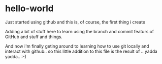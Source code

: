 # hello-world
Just started using github and this is, of course, the first thing i create

Adding a bit of stuff here to learn using the branch and commit featurs of GitHub and stuff and things.


And now i'm finally geting around to learning how to use git locally and interact
with github.. so this little addition to this file is the result of .. yadda yadda..
:-)

